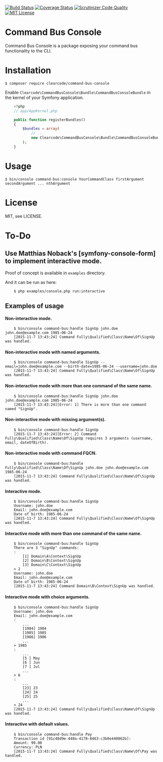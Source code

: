 [![Build Status](https://travis-ci.org/ClearcodeHQ/command-bus-console.svg?branch=master)](https://travis-ci.org/ClearcodeHQ/command-bus-console)
[![Coverage Status](https://coveralls.io/repos/ClearcodeHQ/command-bus-console/badge.svg?branch=master&service=github)](https://coveralls.io/github/ClearcodeHQ/command-bus-console?branch=master)
[![Scrutinizer Code Quality](https://scrutinizer-ci.com/g/ClearcodeHQ/command-bus-console/badges/quality-score.png?b=master)](https://scrutinizer-ci.com/g/ClearcodeHQ/command-bus-console/?branch=master)
[![MIT License](https://img.shields.io/packagist/l/clearcode/command-bus-console.svg)](https://github.com/ClearcodeHQ/command-bus-console/blob/master/LICENSE)

# Command Bus Console

Command Bus Console is a package exposing your command bus functionality to the CLI.

# Installation

```console
$ composer require clearcode/command-bus-console
```

Enable `Clearcode\CommandBusConsole\Bundle\CommandBusConsoleBundle` in the kernel of your Symfony application.

```php
    <?php
    // app/AppKernel.php

    public function registerBundles()
    {
        $bundles = array(
            // ...
            new Clearcode\CommandBusConsole\Bundle\CommandBusConsoleBundle(),
        );
    }
```

# Usage

```console
$ bin/console command-bus:console YourCommandClass firstArgument secondArgument ... nthArgument
```

# License

MIT, see LICENSE.

# To-Do

## Use Matthias Noback's [symfony-console-form] to implement interactive mode.
Proof of concept is available in ```examples``` directory.

And it can be run as here:

```console
    $ php examples/console.php run:interactive
```

## Examples of usage

#### Non-interactive mode.
```console
    $ bin/console command-bus:handle SignUp john.doe john.doe@example.com 1985-06-24
    [2015-11-7 13:43:24] Command Fully\Qualified\Class\Name\Of\SignUp was handled.
```

#### Non-interactive mode with named arguments.
```console
    $ bin/console command-bus:handle SignUp --email=john.doe@example.com --birth-date=1985-06-24 --username=john.doe
    [2015-11-7 13:43:24] Command Fully\Qualified\Class\Name\Of\SignUp was handled.
```

#### Non-interactive mode with more than one command of the same name.
```console
    $ bin/console command-bus:handle SignUp john.doe john.doe@example.com 1985-06-24
    [2015-11-7 13:43:24][Error: 1] There is more than one command named "SignUp".
```

#### Non-interactive mode with missing argument(s).
```console
    $ bin/console command-bus:handle SignUp
    [2015-11-7 13:43:24][Error: 2] Command Fully\Qualified\Class\Name\Of\SignUp requires 3 arguments (username, email, dateOfBirth).
```

#### Non-interactive mode with command FQCN.
```console
    $ bin/console command-bus:handle Fully\Qualified\Class\Name\Of\SignUp john.doe john.doe@example.com 1985-06-24
    [2015-11-7 13:43:24] Command Fully\Qualified\Class\Name\Of\SignUp was handled.
```

#### Interactive mode.
```console
    $ bin/console command-bus:handle SignUp
    Username: john.doe
    Email: john.doe@example.com
    Date of birth: 1985-06-24
    [2015-11-7 13:43:24] Command Fully\Qualified\Class\Name\Of\SignUp was handled.
```

#### Interactive mode with more than one command of the same name.
```console
    $ bin/console command-bus:handle SignUp
    There are 3 "SignUp" commands:
    :
        [1] Domain\A\Context\SignUp
        [2] Domain\B\Context\SignUp
        [3] Domain\C\Context\SignUp
    > 2
    Username: john.doe
    Email: john.doe@example.com
    Date of birth: 1985-06-24
    [2015-11-7 13:43:24] Command Domain\B\Context\SignUp was handled.
```

#### Interactive mode with choice arguments.
```console
    $ bin/console command-bus:handle SignUp
    Username: john.doe
    Email: john.doe@example.com
    :
        ...
        [1984] 1984
        [1985] 1985
        [1986] 1986
        ...
    > 1985
    :
        ...
        [5 ] May
        [6 ] Jun
        [7 ] Jul
        ...
    > 6
    :
        ...
        [23] 23
        [24] 24
        [25] 25
        ...
    > 24
    [2015-11-7 13:43:24] Command Fully\Qualified\Class\Name\Of\SignUp was handled.
```
#### Interactive with default values.
```console
    $ bin/console command-bus:handle Pay
    Transaction id [91c48d9e-440a-4178-8463-c3b0e440862b]:
    Amount: 99.00
    Currency: PLN
    [2015-11-7 13:43:24] Command Fully\Qualified\Class\Name\Of\Pay was handled.
```